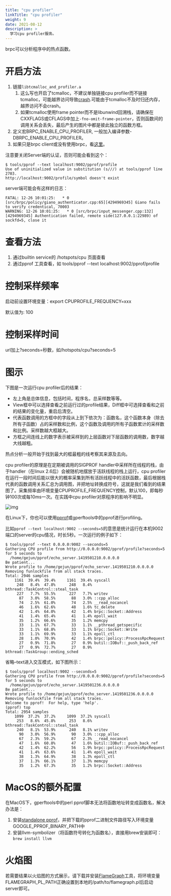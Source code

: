 ```yaml
---
title: "cpu profiler"
linkTitle: "cpu profiler"
weight: 9
date: 2021-08-12
description: >
  学习cpu profiler服务。
---
```

brpc可以分析程序中的热点函数。

# 开启方法

1. 链接`libtcmalloc_and_profiler.a`
   1. 这么写也开启了tcmalloc，不建议单独链接cpu profiler而不链接tcmalloc，可能越界访问导致[crash](https://github.com/gperftools/gperftools/blob/master/README#L226).可能由于tcmalloc不及时归还内存，越界访问不会crash。
   2. 如果tcmalloc使用frame pointer而不是libunwind回溯栈，请确保在CXXFLAGS或CFLAGS中加上`-fno-omit-frame-pointer`，否则函数间的调用关系会丢失，最后产生的图片中都是彼此独立的函数方框。
2. 定义宏BRPC_ENABLE_CPU_PROFILER, 一般加入编译参数-DBRPC_ENABLE_CPU_PROFILER。
3. 如果只是brpc client或没有使用brpc，看[这里](dummy_server.md)。 

 注意要关闭Server端的认证，否则可能会看到这个：

```
$ tools/pprof --text localhost:9002/pprof/profile
Use of uninitialized value in substitution (s///) at tools/pprof line 2703.
http://localhost:9002/profile/symbol doesn't exist
```

server端可能会有这样的日志：

```
FATAL: 12-26 10:01:25:   * 0 [src/brpc/policy/giano_authenticator.cpp:65][4294969345] Giano fails to verify credentical, 70003
WARNING: 12-26 10:01:25:   * 0 [src/brpc/input_messenger.cpp:132][4294969345] Authentication failed, remote side(127.0.0.1:22989) of sockfd=5, close it
```

# 查看方法

1. 通过builtin service的 /hotspots/cpu 页面查看
1. 通过pprof 工具查看，如 tools/pprof --text localhost:9002/pprof/profile

# 控制采样频率

启动前设置环境变量：export CPUPROFILE_FREQUENCY=xxx

默认值为: 100

# 控制采样时间

url加上?seconds=秒数，如/hotspots/cpu?seconds=5

# 图示

下图是一次运行cpu profiler后的结果：

- 左上角是总体信息，包括时间，程序名，总采样数等等。
- View框中可以选择查看之前运行过的profile结果，Diff框中可选择查看和之前的结果的变化量，重启后清空。
- 代表函数调用的方框中的字段从上到下依次为：函数名，这个函数本身（除去所有子函数）占的采样数和比例，这个函数及调用的所有子函数累计的采样数和比例。采样数越大框越大。
- 方框之间连线上的数字表示被采样到的上层函数对下层函数的调用数，数字越大线越粗。

热点分析一般开始于找到最大的框最粗的线考察其来源及去向。

cpu profiler的原理是在定期被调用的SIGPROF handler中采样所在线程的栈，由于handler（在linux 2.6后）会被随机地摆放于活跃线程的栈上运行，cpu profiler在运行一段时间后能以很大的概率采集到所有活跃线程中的活跃函数，最后根据栈代表的函数调用关系汇总为调用图，并把地址转换成符号，这就是我们看到的结果图了。采集频率由环境变量CPUPROFILE_FREQUENCY控制，默认100，即每秒钟100次或每10ms一次。在实践中cpu profiler对原程序的影响不明显。

![img](/images/docs/echo_cpu_profiling.png)

在Linux下，你也可以使用[pprof](https://github.com/brpc/brpc/blob/master/tools/pprof)或gperftools中的pprof进行profiling。

比如`pprof --text localhost:9002 --seconds=5`的意思是统计运行在本机9002端口的server的cpu情况，时长5秒。一次运行的例子如下：

```
$ tools/pprof --text 0.0.0.0:9002 --seconds=5
Gathering CPU profile from http://0.0.0.0:9002/pprof/profile?seconds=5 for 5 seconds to
  /home/gejun/pprof/echo_server.1419501210.0.0.0.0
Be patient...
Wrote profile to /home/gejun/pprof/echo_server.1419501210.0.0.0.0
Removing funlockfile from all stack traces.
Total: 2946 samples
    1161  39.4%  39.4%     1161  39.4% syscall
     248   8.4%  47.8%      248   8.4% bthread::TaskControl::steal_task
     227   7.7%  55.5%      227   7.7% writev
      87   3.0%  58.5%       88   3.0% ::cpp_alloc
      74   2.5%  61.0%       74   2.5% __read_nocancel
      46   1.6%  62.6%       48   1.6% tc_delete
      42   1.4%  64.0%       42   1.4% brpc::Socket::Address
      41   1.4%  65.4%       41   1.4% epoll_wait
      35   1.2%  66.6%       35   1.2% memcpy
      33   1.1%  67.7%       33   1.1% __pthread_getspecific
      33   1.1%  68.8%       33   1.1% brpc::Socket::Write
      33   1.1%  69.9%       33   1.1% epoll_ctl
      28   1.0%  70.9%       42   1.4% brpc::policy::ProcessRpcRequest
      27   0.9%  71.8%       27   0.9% butil::IOBuf::_push_back_ref
      27   0.9%  72.7%       27   0.9% bthread::TaskGroup::ending_sched
```

省略–text进入交互模式，如下图所示：

```
$ tools/pprof localhost:9002 --seconds=5       
Gathering CPU profile from http://0.0.0.0:9002/pprof/profile?seconds=5 for 5 seconds to
  /home/gejun/pprof/echo_server.1419501236.0.0.0.0
Be patient...
Wrote profile to /home/gejun/pprof/echo_server.1419501236.0.0.0.0
Removing funlockfile from all stack traces.
Welcome to pprof!  For help, type 'help'.
(pprof) top
Total: 2954 samples
    1099  37.2%  37.2%     1099  37.2% syscall
     253   8.6%  45.8%      253   8.6% bthread::TaskControl::steal_task
     240   8.1%  53.9%      240   8.1% writev
      90   3.0%  56.9%       90   3.0% ::cpp_alloc
      67   2.3%  59.2%       67   2.3% __read_nocancel
      47   1.6%  60.8%       47   1.6% butil::IOBuf::_push_back_ref
      42   1.4%  62.2%       56   1.9% brpc::policy::ProcessRpcRequest
      41   1.4%  63.6%       41   1.4% epoll_wait
      38   1.3%  64.9%       38   1.3% epoll_ctl
      37   1.3%  66.1%       37   1.3% memcpy
      35   1.2%  67.3%       35   1.2% brpc::Socket::Address
```

# MacOS的额外配置

在MacOS下，gperftools中的perl pprof脚本无法将函数地址转变成函数名，解决办法是：

1. 安装[standalone pprof](https://github.com/google/pprof)，并把下载的pprof二进制文件路径写入环境变量GOOGLE_PPROF_BINARY_PATH中
2. 安装llvm-symbolizer（将函数符号转化为函数名），直接用brew安装即可：`brew install llvm`

# 火焰图

若需要结果以火焰图的方式展示，请下载并安装[FlameGraph](https://github.com/brendangregg/FlameGraph)工具，将环境变量FLAMEGRAPH_PL_PATH正确设置到本地的/path/to/flamegraph.pl后启动server即可。